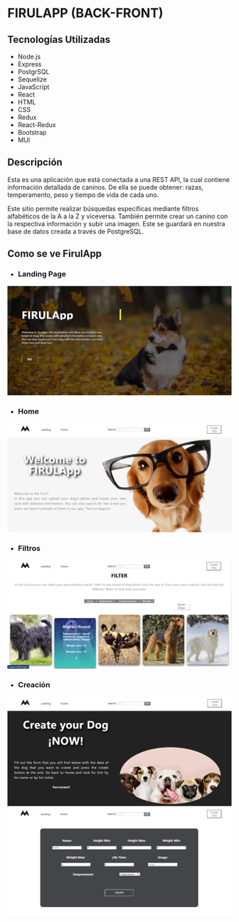 # FIRULAPP (BACK-FRONT)

## Tecnologías Utilizadas

+ Node.js     
+ Express  
+ PostgrSQL 
+ Sequelize
+ JavaScript
+ React
+ HTML
+ CSS
+ Redux
+ React-Redux
+ Bootstrap
+ MUI


## Descripción

Esta es una aplicación que está conectada a una REST API, la cual contiene información detallada de caninos. De ella se puede obtener: razas, temperamento, peso y tiempo de vida de cada uno. 

Este sitio permite realizar búsquedas especificas mediante filtros alfabéticos de la A a la Z y viceversa. También permite crear un canino con la respectiva información y subir una imagen. Este se guardará en nuestra base de datos creada a través de PostgreSQL. 


## Como se ve FirulApp

+ ### Landing Page

![Landing Page](./image_readme/firulapp1.png)

+ ### Home

![Home](./image_readme/firulapp2.png)

+ ### Filtros

![Filtros](./image_readme/firulapp3.png)

+ ### Creación

![Creacion](./image_readme/firulapp4.png)
![Creacion1](./image_readme/firulapp5.png)




